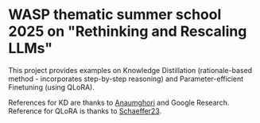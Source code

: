 # WASP thematic summer school 2025 on "Rethinking and Rescaling LLMs"

This project provides examples on Knowledge Distillation (rationale-based method - incorporates step-by-step reasoning) and Parameter-efficient Finetuning (using QLoRA).

References for KD are thanks to <a href="https://github.com/anaumghori/step-distillation">Anaumghori</a> and <a ref="https://github.com/google-research/distilling-step-by-step">Google Research</a>. Reference for QLoRA is thanks to <a href="https://medium.com/@rschaeffer23/how-to-fine-tune-llama-3-1-8b-instruct-bf0a84af7795">Schaeffer23</a>.
